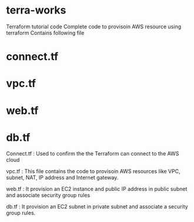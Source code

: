 # terra-works
Terraform tutorial code
Complete code to provisoin AWS resource using terraform
Contains following file 
# connect.tf
# vpc.tf
# web.tf
# db.tf

Connect.tf : Used to confirm the the Terraform can connect to the AWS cloud

vpc.tf : This file contains the code to provisoin AWS resources like VPC, subnet, NAT, IP address and Internet gateway.

web.tf :  It provision an EC2 instance and public IP address in public subnet and associate security group rules

db.tf : It provision an EC2 subnet in private subnet and associate a security group rules.
